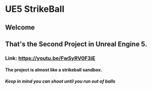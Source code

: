 # UE5 StrikeBall
## Welcome
## That's the Second Project in Unreal Engine 5.
### Link: https://youtu.be/FwSyRV0F3iE
#### The project is almost like a strikeball sandbox.
##### Keep in mind you can shoot until you run out of balls
